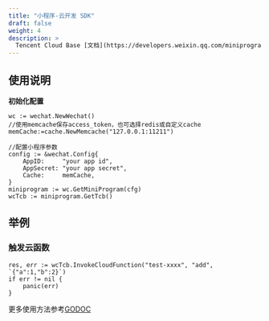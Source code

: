```yaml
---
title: "小程序-云开发 SDK"
draft: false
weight: 4
description: >
  Tencent Cloud Base [文档](https://developers.weixin.qq.com/miniprogram/dev/wxcloud/reference-http-api/)
---
```


## 使用说明

**初始化配置**

```golang
wc := wechat.NewWechat()
//使用memcache保存access_token，也可选择redis或自定义cache
memCache:=cache.NewMemcache("127.0.0.1:11211")

//配置小程序参数
config := &wechat.Config{
    AppID:     "your app id",
    AppSecret: "your app secret",
    Cache:     memCache,
}
miniprogram := wc.GetMiniProgram(cfg)
wcTcb := miniprogram.GetTcb()
```

## 举例

### 触发云函数

```golang
res, err := wcTcb.InvokeCloudFunction("test-xxxx", "add", `{"a":1,"b":2}`)
if err != nil {
    panic(err)
}
```

更多使用方法参考[GODOC](https://godoc.org/github.com/silenceper/wechat/v2/miniprogram/tcb)
